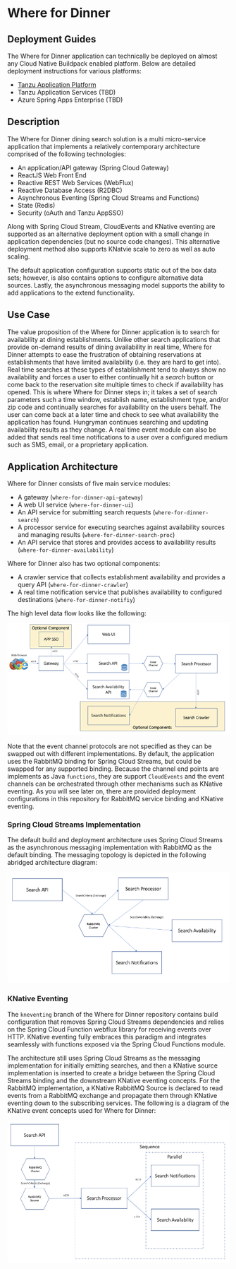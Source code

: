 # Where for Dinner

## Deployment Guides

The Where for Dinner application can technically be deployed on almost any Cloud Native Buildpack enabled platform.  Below are detailed deployment instructions for various platforms:

* [Tanzu Application Platform](doc/TAPDeployment.md)
* Tanzu Application Services (TBD)
* Azure Spring Apps Enterprise (TBD)

## Description
The Where for Dinner dining search solution is a multi micro-service application that implements a relatively contemporary architecture comprised of the following technologies:

* An application/API gateway (Spring Cloud Gateway)
* ReactJS Web Front End
* Reactive REST Web Services (WebFlux)
* Reactive Database Access (R2DBC)
* Asynchronous Eventing (Spring Cloud Streams and Functions)
* State (Redis)
* Security (oAuth and Tanzu AppSSO)

Along with Spring Cloud Stream, CloudEvents and KNative eventing are supported as an alternative deployment option with a small change in application dependencies (but no source code changes).  This alternative deployment method also supports KNatvie scale to zero as well as auto scaling. 

The default application configuration supports static out of the box data sets; however, is also contains options to configure alternative data sources.  Lastly, the asynchronous messaging model supports the ability to add applications to the extend functionality.

## Use Case
The value proposition of the Where for Dinner application is to search for availability at dining establishments.  Unlike other search applications that provide on-demand results of dining availability in real time, Where for Dinner attempts to ease the frustration of obtaining reservations at establishments that have limited availability (i.e. they are hard to get into).  Real time searches at these types of establishment tend to always show no availability and forces a user to either continually hit a *search* button or come back to the reservation site multiple times to check if availability has opened. This is where Where for Dinner steps in; it takes a set of search parameters such a time window, establish name, establishment type, and/or zip code and continually searches for availability on the users behalf.  The user can come back at a later time and check to see what availability the application has found.  Hungryman continues searching and updating availability results as they change.  A real time event module can also be added that sends real time notifications to a user over a configured medium such as SMS, email, or a proprietary application.

## Application Architecture

Where for Dinner consists of five main service modules:

* A gateway (`where-for-dinner-api-gateway`)
* A web UI service (`where-for-dinner-ui`)
* An API service for submitting search requests (`where-for-dinner-search`)
* A processor service for executing searches against availability sources and managing results (`where-for-dinner-search-proc`)
* An API service that stores and provides access to availability results (`where-for-dinner-availability`)

Where for Dinner also has two optional components:

* A crawler service that collects establishment availability and provides a query API (`where-for-dinner-crawler`)
* A real time notification service that publishes availability to configured destinations (`where-for-dinner-notifiy`)

The high level data flow looks like the following:

![](doc/images/HungrymanHighLevelArch.png)

Note that the event channel protocols are not specified as they can be swapped out with different implementations.  By default, the application uses the RabbitMQ binding for Spring Cloud Streams, but could be swapped for any supported binding.  Because the channel end points are implements as Java `functions`, they are support `CloudEvents` and the event channels can be orchestrated through other mechanisms such as KNative eventing.  As you will see later on, there are provided deployment configurations in this repository for RabbitMQ service binding and KNative eventing.

### Spring Cloud Streams Implementation

The default build and deployment architecture uses Spring Cloud Streams as the asynchronous messaging implementation with RabbitMQ as the default binding.  The messaging topology is depicted in the following abridged architecture diagram: 

![](doc/images/SCSMessaging.png)

### KNative Eventing 

The `kneventing` branch of the Where for Dinner repository contains build configuration that removes Spring Cloud Streams dependencies and relies on the Spring Cloud Function webflux library for receiving events over HTTP.  KNative eventing fully embraces this paradigm and integrates seamlessly with functions exposed via the Spring Cloud Functions module.

The architecture still uses Spring Cloud Streams as the messaging implementation for initially emitting searches, and then a KNative source implementation is inserted to create a bridge between the Spring Cloud Streams binding and the downstream KNative eventing concepts.  For the RabbitMQ implementation, a KNative RabbitMQ Source is declared to read events from a RabbitMQ exchange and propagate them through KNative eventing down to the subscribing services.  The following is a diagram of the KNative event concepts used for Where for Dinner:

![](doc/images/KNativeEventing.png)  



